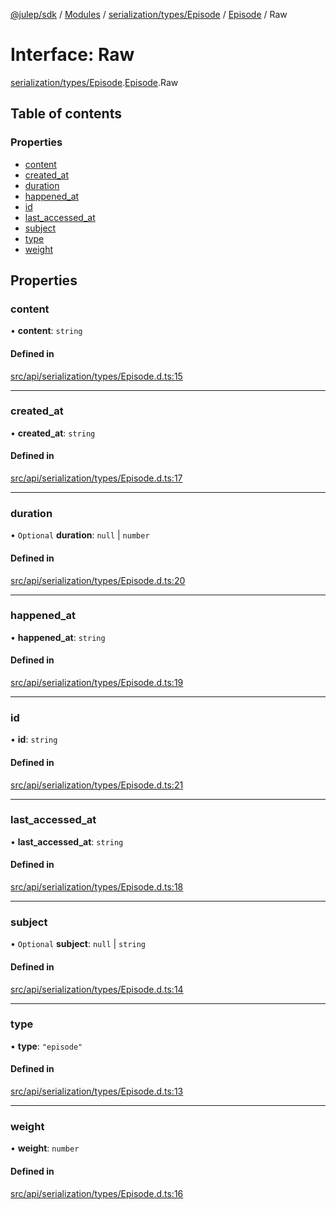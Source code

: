 [@julep/sdk](../README.md) / [Modules](../modules.md) / [serialization/types/Episode](../modules/serialization_types_Episode.md) / [Episode](../modules/serialization_types_Episode.Episode.md) / Raw

# Interface: Raw

[serialization/types/Episode](../modules/serialization_types_Episode.md).[Episode](../modules/serialization_types_Episode.Episode.md).Raw

## Table of contents

### Properties

- [content](serialization_types_Episode.Episode.Raw.md#content)
- [created\_at](serialization_types_Episode.Episode.Raw.md#created_at)
- [duration](serialization_types_Episode.Episode.Raw.md#duration)
- [happened\_at](serialization_types_Episode.Episode.Raw.md#happened_at)
- [id](serialization_types_Episode.Episode.Raw.md#id)
- [last\_accessed\_at](serialization_types_Episode.Episode.Raw.md#last_accessed_at)
- [subject](serialization_types_Episode.Episode.Raw.md#subject)
- [type](serialization_types_Episode.Episode.Raw.md#type)
- [weight](serialization_types_Episode.Episode.Raw.md#weight)

## Properties

### content

• **content**: `string`

#### Defined in

[src/api/serialization/types/Episode.d.ts:15](https://github.com/julep-ai/samantha-monorepo/blob/9aefd53/sdks/js/src/api/serialization/types/Episode.d.ts#L15)

___

### created\_at

• **created\_at**: `string`

#### Defined in

[src/api/serialization/types/Episode.d.ts:17](https://github.com/julep-ai/samantha-monorepo/blob/9aefd53/sdks/js/src/api/serialization/types/Episode.d.ts#L17)

___

### duration

• `Optional` **duration**: ``null`` \| `number`

#### Defined in

[src/api/serialization/types/Episode.d.ts:20](https://github.com/julep-ai/samantha-monorepo/blob/9aefd53/sdks/js/src/api/serialization/types/Episode.d.ts#L20)

___

### happened\_at

• **happened\_at**: `string`

#### Defined in

[src/api/serialization/types/Episode.d.ts:19](https://github.com/julep-ai/samantha-monorepo/blob/9aefd53/sdks/js/src/api/serialization/types/Episode.d.ts#L19)

___

### id

• **id**: `string`

#### Defined in

[src/api/serialization/types/Episode.d.ts:21](https://github.com/julep-ai/samantha-monorepo/blob/9aefd53/sdks/js/src/api/serialization/types/Episode.d.ts#L21)

___

### last\_accessed\_at

• **last\_accessed\_at**: `string`

#### Defined in

[src/api/serialization/types/Episode.d.ts:18](https://github.com/julep-ai/samantha-monorepo/blob/9aefd53/sdks/js/src/api/serialization/types/Episode.d.ts#L18)

___

### subject

• `Optional` **subject**: ``null`` \| `string`

#### Defined in

[src/api/serialization/types/Episode.d.ts:14](https://github.com/julep-ai/samantha-monorepo/blob/9aefd53/sdks/js/src/api/serialization/types/Episode.d.ts#L14)

___

### type

• **type**: ``"episode"``

#### Defined in

[src/api/serialization/types/Episode.d.ts:13](https://github.com/julep-ai/samantha-monorepo/blob/9aefd53/sdks/js/src/api/serialization/types/Episode.d.ts#L13)

___

### weight

• **weight**: `number`

#### Defined in

[src/api/serialization/types/Episode.d.ts:16](https://github.com/julep-ai/samantha-monorepo/blob/9aefd53/sdks/js/src/api/serialization/types/Episode.d.ts#L16)
